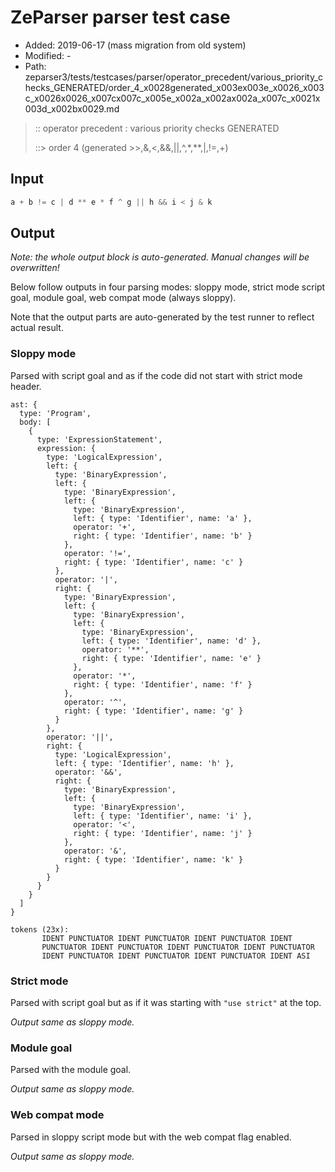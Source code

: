 # ZeParser parser test case

- Added: 2019-06-17 (mass migration from old system)
- Modified: -
- Path: zeparser3/tests/testcases/parser/operator_precedent/various_priority_checks_GENERATED/order_4_x0028generated_x003ex003e_x0026_x003c_x0026x0026_x007cx007c_x005e_x002a_x002ax002a_x007c_x0021x003d_x002bx0029.md

> :: operator precedent : various priority checks GENERATED
>
> ::> order 4 (generated >>,&,<,&&,||,^,*,**,|,!=,+)

## Input

`````js
a + b != c | d ** e * f ^ g || h && i < j & k
`````

## Output

_Note: the whole output block is auto-generated. Manual changes will be overwritten!_

Below follow outputs in four parsing modes: sloppy mode, strict mode script goal, module goal, web compat mode (always sloppy).

Note that the output parts are auto-generated by the test runner to reflect actual result.

### Sloppy mode

Parsed with script goal and as if the code did not start with strict mode header.

`````
ast: {
  type: 'Program',
  body: [
    {
      type: 'ExpressionStatement',
      expression: {
        type: 'LogicalExpression',
        left: {
          type: 'BinaryExpression',
          left: {
            type: 'BinaryExpression',
            left: {
              type: 'BinaryExpression',
              left: { type: 'Identifier', name: 'a' },
              operator: '+',
              right: { type: 'Identifier', name: 'b' }
            },
            operator: '!=',
            right: { type: 'Identifier', name: 'c' }
          },
          operator: '|',
          right: {
            type: 'BinaryExpression',
            left: {
              type: 'BinaryExpression',
              left: {
                type: 'BinaryExpression',
                left: { type: 'Identifier', name: 'd' },
                operator: '**',
                right: { type: 'Identifier', name: 'e' }
              },
              operator: '*',
              right: { type: 'Identifier', name: 'f' }
            },
            operator: '^',
            right: { type: 'Identifier', name: 'g' }
          }
        },
        operator: '||',
        right: {
          type: 'LogicalExpression',
          left: { type: 'Identifier', name: 'h' },
          operator: '&&',
          right: {
            type: 'BinaryExpression',
            left: {
              type: 'BinaryExpression',
              left: { type: 'Identifier', name: 'i' },
              operator: '<',
              right: { type: 'Identifier', name: 'j' }
            },
            operator: '&',
            right: { type: 'Identifier', name: 'k' }
          }
        }
      }
    }
  ]
}

tokens (23x):
       IDENT PUNCTUATOR IDENT PUNCTUATOR IDENT PUNCTUATOR IDENT
       PUNCTUATOR IDENT PUNCTUATOR IDENT PUNCTUATOR IDENT PUNCTUATOR
       IDENT PUNCTUATOR IDENT PUNCTUATOR IDENT PUNCTUATOR IDENT ASI
`````

### Strict mode

Parsed with script goal but as if it was starting with `"use strict"` at the top.

_Output same as sloppy mode._

### Module goal

Parsed with the module goal.

_Output same as sloppy mode._

### Web compat mode

Parsed in sloppy script mode but with the web compat flag enabled.

_Output same as sloppy mode._
